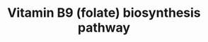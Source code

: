 ---
annotations:
- type: Pathway Ontology
  value: folate metabolic pathway
- type: Pathway Ontology
  value: folate metabolic pathway
- type: Cell Type Ontology
  value: obsolete plant cell
authors:
- Pjaiswal
- SvetaG
- MaintBot
- Egonw
- Khanspers
- Mkutmon
description: Tetrahydrofolate (THF) acts as a carrier for one-carbon units and, less
  often, as an electron donor. THF contains pterin, p-aminobenzoate, and glutamate
  moieties. The pterin is made in the cytosol from GTP, p-aminobenzoate is made from
  chorismate in plastids, and the two are coupled together in mitochondria to give
  dihydropteroate.  Glutamylation and reduction steps in mitochondria then yield THF
  (Hanson and Gregory, 2011; Ravanel et al., 2011).  THF and its one-carbon derivatives
  (collectively termed folates) occur mainly as polyglutamates; these have a short
  polyglutamyl tail that can be added in mitochondria, plastids, or cytosol.  Folate
  polyglutamates can be imported into vacuoles, where the polyglutamyl tail can be
  removed by γ-glutamylhydrolase. p-Aminobenzoate can be converted to its glucose
  ester in the cytosol, and imported into vacuoles.
last-edited: 2017-10-05
organisms:
- Zea mays
redirect_from:
- /index.php/Pathway:WP2353
- /instance/WP2353
schema-jsonld:
- '@context': https://schema.org/
  '@id': https://wikipathways.github.io/pathways/WP2353.html
  '@type': Dataset
  creator:
    '@type': Organization
    name: WikiPathways
  description: Tetrahydrofolate (THF) acts as a carrier for one-carbon units and,
    less often, as an electron donor. THF contains pterin, p-aminobenzoate, and glutamate
    moieties. The pterin is made in the cytosol from GTP, p-aminobenzoate is made
    from chorismate in plastids, and the two are coupled together in mitochondria
    to give dihydropteroate.  Glutamylation and reduction steps in mitochondria then
    yield THF (Hanson and Gregory, 2011; Ravanel et al., 2011).  THF and its one-carbon
    derivatives (collectively termed folates) occur mainly as polyglutamates; these
    have a short polyglutamyl tail that can be added in mitochondria, plastids, or
    cytosol.  Folate polyglutamates can be imported into vacuoles, where the polyglutamyl
    tail can be removed by γ-glutamylhydrolase. p-Aminobenzoate can be converted to
    its glucose ester in the cytosol, and imported into vacuoles.
  keywords:
  - glutamine
  - H2O
  - 3.5.4.16
  - glycolaldehyde
  - GRMZM2G095579
  - pterin transporter
  - GRMZM2G072608
  - THF and one carbon derivative
  - folate polyglutamate
  - GRMZM2G062420
  - 4.1.2.25
  - 6.3.2.12
  - NADPH
  - GRMZM2G095955
  - GRMZM2G069596
  - dihydroneopterin monophosphate phosphatase
  - GRMZM2G106376
  - 6.3.2.17
  - p-aminobenzoate diffusion
  - PO4
  - GRMZM2G344993
  - dihydroneopterin
  - UDP-glucose:p-aminobenzoate glucosyltransferase
  - GRMZM2G363554
  - AMP
  - p-aminobenzoate
  - GRMZM2G087103
  - GRMZM2G027603
  - GRMZM2G073429
  - HCOOH
  - GRMZM5G840435
  - 3.6.1.n4
  - folate transporter
  - GRMZM2G015588
  - folate polyglutamate transporter
  - hydromethyldihydropterin transporter
  - pyruvate
  - folate monoglutamate transporter
  - aminodeoxychorismate
  - dihydroneopterin, dihydromonapterin
  - hydromethyldihydropterin
  - GTP
  - GRMZM2G084181
  - glutamate
  - dihydroneopterin monophosphate
  - GRMZM5G869779
  - GRMZM2G393334
  - pterin glycosides
  - dihydromethyldihydropterin pyrophosphate
  - p-aminobenzoate glucose ester
  - 1.5.1.3
  - GRMZM2G095806
  - UDP-glucose:pterin glycosyltransferase
  - dihydromonapterin
  - UDP
  - Uridine 5'-diphosphate glucose (UDPG)
  - GRMZM2G469469
  - GRMZM2G416386
  - dihydroneopterin triphosphate
  - GRMZM2G005990
  - dihydrofolate
  - GRMZM2G169481
  - GRMZM2G304915
  - 4.1.3.38
  - GRMZM2G139880
  - tetrahydrofolate
  - NADP
  - 3.4.19.9
  - 2.6.1.85
  - dihydropteroate
  - PPi
  - 2.5.1.15
  - ADP
  - GRMZM2G421493
  - hydroxymethyldihydropterin pyrophosphate
  - ATP
  - 2.7.6.3
  - p-aminobenzoate glucose ester transporter
  license: CC0
  name: Vitamin B9 (folate) biosynthesis pathway
seo: CreativeWork
title: Vitamin B9 (folate) biosynthesis pathway
wpid: WP2353
---
